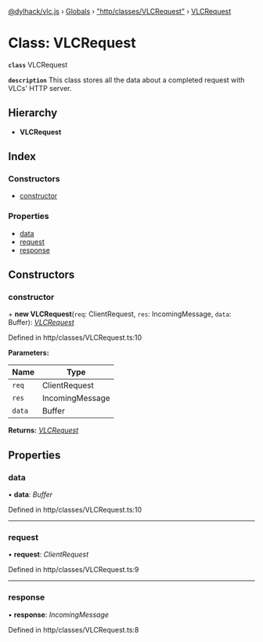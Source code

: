 [@dylhack/vlc.js](../README.md) › [Globals](../globals.md) › ["http/classes/VLCRequest"](../modules/_http_classes_vlcrequest_.md) › [VLCRequest](_http_classes_vlcrequest_.vlcrequest.md)

# Class: VLCRequest

**`class`** VLCRequest

**`description`** This class stores all the data about a completed request with VLCs' HTTP server.

## Hierarchy

* **VLCRequest**

## Index

### Constructors

* [constructor](_http_classes_vlcrequest_.vlcrequest.md#constructor)

### Properties

* [data](_http_classes_vlcrequest_.vlcrequest.md#data)
* [request](_http_classes_vlcrequest_.vlcrequest.md#request)
* [response](_http_classes_vlcrequest_.vlcrequest.md#response)

## Constructors

###  constructor

\+ **new VLCRequest**(`req`: ClientRequest, `res`: IncomingMessage, `data`: Buffer): *[VLCRequest](_http_classes_vlcrequest_.vlcrequest.md)*

Defined in http/classes/VLCRequest.ts:10

**Parameters:**

Name | Type |
------ | ------ |
`req` | ClientRequest |
`res` | IncomingMessage |
`data` | Buffer |

**Returns:** *[VLCRequest](_http_classes_vlcrequest_.vlcrequest.md)*

## Properties

###  data

• **data**: *Buffer*

Defined in http/classes/VLCRequest.ts:10

___

###  request

• **request**: *ClientRequest*

Defined in http/classes/VLCRequest.ts:9

___

###  response

• **response**: *IncomingMessage*

Defined in http/classes/VLCRequest.ts:8
